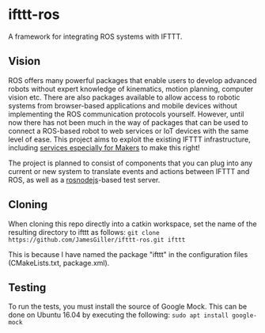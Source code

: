 # ifttt-ros
A framework for integrating ROS systems with IFTTT.

## Vision
ROS offers many powerful packages that enable users to develop advanced robots without expert knowledge of kinematics, motion planning, computer vision etc. There are also packages available to allow access to robotic systems from browser-based applications and mobile devices without implementing the ROS communication protocols yourself. However, until now there has not been much in the way of packages that can be used to connect a ROS-based robot to web services or IoT devices with the same level of ease. This project aims to exploit the existing IFTTT infrastructure, including [services especially for Makers](https://platform.ifttt.com/maker) to make this right!

The project is planned to consist of components that you can plug into any current or new system to translate events and actions between IFTTT and ROS, as well as a [rosnodejs](https://github.com/RethinkRobotics-opensource/rosnodejs)-based test server.

## Cloning
When cloning this repo directly into a catkin workspace, set the name of the resulting directory to ifttt as follows:
`git clone https://github.com/JamesGiller/ifttt-ros.git ifttt`

This is because I have named the package "ifttt" in the configuration files (CMakeLists.txt, package.xml).

## Testing
To run the tests, you must install the source of Google Mock.
This can be done on Ubuntu 16.04 by executing the following:
`sudo apt install google-mock`
